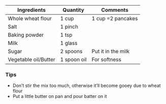 
| Ingredients          | Quantity    | Comments           |
| -------------------- | ----------- | ------------------ |
| Whole wheat flour    | 1 cup       | 1 cup =2 pancakes  |
| Salt                 | 1 pinch     |                    |
| Baking powder        | 1 tsp       |                    |
| Milk                 | 1 glass     |                    |
| Sugar                | 2 spoons    | Put it in the milk |
| Vegetable oil/Butter | 1 spoon oil | For softness       |
### Tips
- Don’t stir the mix too much, otherwise it’ll become gooey due to wheat flour
- Put a little butter on pan and pour batter on it